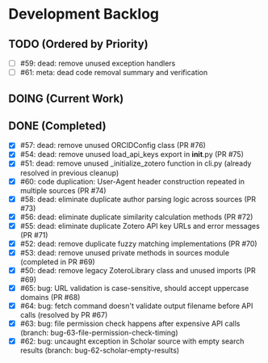 # Development Backlog

## TODO (Ordered by Priority)
- [ ] #59: dead: remove unused exception handlers
- [ ] #61: meta: dead code removal summary and verification

## DOING (Current Work)

## DONE (Completed)
- [x] #57: dead: remove unused ORCIDConfig class (PR #76)
- [x] #54: dead: remove unused load_api_keys export in __init__.py (PR #75)
- [x] #51: dead: remove unused _initialize_zotero function in cli.py (already resolved in previous cleanup)
- [x] #60: code duplication: User-Agent header construction repeated in multiple sources (PR #74)
- [x] #58: dead: eliminate duplicate author parsing logic across sources (PR #73)
- [x] #56: dead: eliminate duplicate similarity calculation methods (PR #72)
- [x] #55: dead: eliminate duplicate Zotero API key URLs and error messages (PR #71)
- [x] #52: dead: remove duplicate fuzzy matching implementations (PR #70)
- [x] #53: dead: remove unused private methods in sources module (completed in PR #69)
- [x] #50: dead: remove legacy ZoteroLibrary class and unused imports (PR #69)
- [x] #65: bug: URL validation is case-sensitive, should accept uppercase domains (PR #68)
- [x] #64: bug: fetch command doesn't validate output filename before API calls (resolved by PR #67)
- [x] #63: bug: file permission check happens after expensive API calls (branch: bug-63-file-permission-check-timing)
- [x] #62: bug: uncaught exception in Scholar source with empty search results (branch: bug-62-scholar-empty-results)